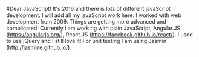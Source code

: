 #Dear JavaScript!
It's 2016 and there is lots of different javaScript development. I will add all my javaScript work here. I worked with web development from 2009. Things are getting more advanced and complicated! Currently I am working with plain JavaScript, Angular.JS (https://angularjs.org/), React.JS (https://facebook.github.io/react/). I used to use jQuery and I still love it! For unit testing I am using Jasmin (http://jasmine.github.io/). 
